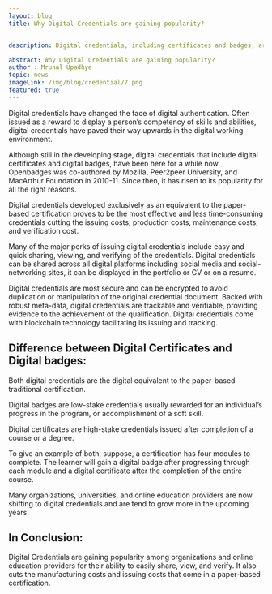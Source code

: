 ```yaml
---
layout: blog
title: Why Digital Credentials are gaining popularity?


description: Digital credentials, including certificates and badges, are rising in popularity for their convenience, security, and cost-effectiveness in the digital era.

abstract: Why Digital Credentials are gaining popularity?
author : Mrunal Upadhye
topic: news
imageLink: /img/blog/credential/7.png
featured: true
---
```

Digital credentials have changed the face of digital authentication. Often issued as a reward to display a person’s competency of skills and abilities, digital credentials have paved their way upwards in the digital working environment.

Although still in the developing stage, digital credentials that include digital certificates and digital badges, have been here for a while now.  Openbadges was co-authored by Mozilla, Peer2peer University, and MacArthur Foundation in 2010-11. Since then, it has risen to its popularity for all the right reasons.

Digital credentials developed exclusively as an equivalent to the paper-based certification proves to be the most effective and less time-consuming credentials cutting the issuing costs, production costs, maintenance costs, and verification cost.

Many of the major perks of issuing digital credentials include easy and quick sharing, viewing, and verifying of the credentials. Digital credentials can be shared across all digital platforms including social media and social-networking sites, it can be displayed in the portfolio or CV or on a resume.

Digital credentials are most secure and can be encrypted to avoid duplication or manipulation of the original credential document. Backed with robust meta-data, digital credentials are trackable and verifiable, providing evidence to the achievement of the qualification. Digital credentials come with blockchain technology facilitating its issuing and tracking.

## Difference between Digital Certificates and Digital badges:

Both digital credentials are the digital equivalent to the paper-based traditional certification.

Digital badges are low-stake credentials usually rewarded for an individual’s progress in the program, or accomplishment of a soft skill. 

Digital certificates are high-stake credentials issued after completion of a course or a degree. 

To give an example of both, suppose, a certification has four modules to complete. The learner will gain a digital badge after progressing through each module and a digital certificate after the completion of the entire course.

Many organizations, universities, and online education providers are now shifting to digital credentials and are tend to grow more in the upcoming years.

## In Conclusion:

Digital Credentials are gaining popularity among organizations and online education providers for their ability to easily share, view, and verify. It also cuts the manufacturing costs and issuing costs that come in a paper-based certification.
